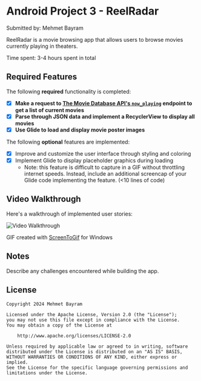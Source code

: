 # Android Project 3 - ReelRadar

Submitted by: Mehmet Bayram

ReelRadar is a movie browsing app that allows users to browse movies currently playing in theaters.

Time spent: 3-4 hours spent in total

## Required Features

The following **required** functionality is completed:

- [x] **Make a request to [The Movie Database API's `now_playing`](https://developers.themoviedb.org/3/movies/get-now-playing) endpoint to get a list of current movies**
- [x] **Parse through JSON data and implement a RecyclerView to display all movies**
- [x] **Use Glide to load and display movie poster images**

The following **optional** features are implemented:

- [x] Improve and customize the user interface through styling and coloring
- [x] Implement Glide to display placeholder graphics during loading
    - Note: this feature is difficult to capture in a GIF without throttling internet speeds.  Instead, include an additional screencap of your Glide code implementing the feature.  (<10 lines of code)

## Video Walkthrough

Here's a walkthrough of implemented user stories:

<img src="cs388_project3.gif" title='Video Walkthrough' width='' alt='Video Walkthrough' />

GIF created with [ScreenToGif](https://www.screentogif.com/) for Windows

## Notes

Describe any challenges encountered while building the app.

## License

    Copyright 2024 Mehmet Bayram

    Licensed under the Apache License, Version 2.0 (the "License");
    you may not use this file except in compliance with the License.
    You may obtain a copy of the License at

        http://www.apache.org/licenses/LICENSE-2.0

    Unless required by applicable law or agreed to in writing, software
    distributed under the License is distributed on an "AS IS" BASIS,
    WITHOUT WARRANTIES OR CONDITIONS OF ANY KIND, either express or implied.
    See the License for the specific language governing permissions and
    limitations under the License.